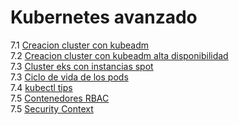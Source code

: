 # Kubernetes avanzado  
7.1 [Creacion cluster con kubeadm](7.1/README.md)  
7.2 [Creacion cluster con kubeadm alta disponibilidad](7.2/README.md)  
7.3 [Cluster eks con instancias spot](spot/Spot.md)  
7.3 [Ciclo de vida de los pods](resources/README.md)  
7.4 [kubectl tips](7.4/Kubectl-tips.md)  
7.5 [Contenedores RBAC](security-pods/Rbac.md)  
7.5 [Security Context](security-pods/SecurityContext.md)  
